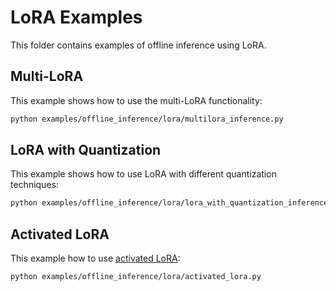 # LoRA Examples

This folder contains examples of offline inference using LoRA.

## Multi-LoRA

This example shows how to use the multi-LoRA functionality:

```bash
python examples/offline_inference/lora/multilora_inference.py
```

## LoRA with Quantization

This example shows how to use LoRA with different quantization techniques:

```bash
python examples/offline_inference/lora/lora_with_quantization_inference.py
```

## Activated LoRA

This example how to use [activated LoRA](https://arxiv.org/abs/2504.12397):

```bash
python examples/offline_inference/lora/activated_lora.py
```

